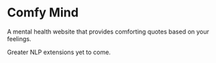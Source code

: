 # Comfy Mind

A mental health website that provides comforting quotes based on your feelings. 

Greater NLP extensions yet to come.
